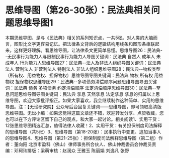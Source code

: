 # 思维导图（第26-30张）：民法典相关问题思维导图1

本期思维导图，是与《民法典》相关的系列知识点，一共5张。对人类的大脑而言，图形比文字更容易记忆。把法律条文背后的逻辑结构用线条和图形条串联起来，这样更好理解。看思维导图，让法律条文更简单易懂。思维导图26：民法典--无民事行为能力人与限制民事行为能力人导图关键词：民法典 自然人 成年人 未成年人 行为能力人思维导图27：民法典--法人及非法人组织导图关键词：民法典 法人 营利法人 非营利法人 特别法人 非法人组织思维导图28：民法典--物权类型（所有权、用益物权、担保物权）思维导图导图关键词：民法典 物权 所有权 用益物权 担保物权思维导图29：民法典--多项债务清偿顺序问题思维导图导图关键词：民法典 债务 多项债务 约定清偿顺序 法定清偿顺序思维导图30：民法典--孳息问题思维导图导图关键词：民法典 孳息 天然孳息 法定孳息 孳息的归属以上思维导图，欢迎大家批评指正。如果大家喜欢，我会继续制作这种简单、实用的思维导图。注：【无讼研究院】公众号后台回复关键词——思维导图，即可领取高清版思维导图。无讼小编：如果您觉得这篇文章还不错，欢迎转发分享、点赞收藏，您也可以在下方评论区留下自己的观点，和大家一起讨论。相关阅读1、实用干货：12张思维导图精选汇总，值得法律人收藏！2、实用干货：有关担保制度司法解释的思维导图（共5张）3、思维导图（第18-20张）：民事执行中变更、追加当事人的思维导图4、思维导图（第21-25张）：担保制度司法解释思维导图（第二组）作者：董向阳 北京市盈科（佛山）律师事务所合伙人、佛山仲裁委员会仲裁员责编：邓珂玮排版：梁萌审核：赵润众 王雅玉 陈丽娟 刘逸凡 张野

